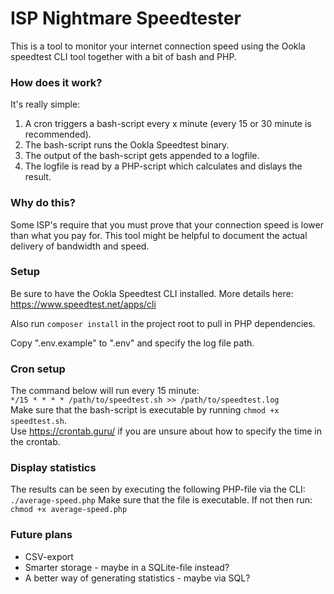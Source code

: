 # ISP Nightmare Speedtester
This is a tool to monitor your internet connection speed using the Ookla speedtest CLI tool together with a bit of bash and PHP.

### How does it work?
It's really simple:
1. A cron triggers a bash-script every x minute (every 15 or 30 minute is recommended).
2. The bash-script runs the Ookla Speedtest binary.
3. The output of the bash-script gets appended to a logfile.
4. The logfile is read by a PHP-script which calculates and dislays the result.

### Why do this?
Some ISP's require that you must prove that your connection speed is lower than what you pay for. This tool might be helpful to document the actual delivery of bandwidth and speed.  

### Setup
Be sure to have the Ookla Speedtest CLI installed. More details here: https://www.speedtest.net/apps/cli

Also run ```composer install``` in the project root to pull in PHP dependencies.

Copy ".env.example" to ".env" and specify the log file path.

### Cron setup
The command below will run every 15 minute:<br>
```*/15 * * * * /path/to/speedtest.sh >> /path/to/speedtest.log```<br>
Make sure that the bash-script is executable by running ```chmod +x speedtest.sh```.<br>
Use https://crontab.guru/ if you are unsure about how to specify the time in the crontab.

### Display statistics
The results can be seen by executing the following PHP-file via the CLI:
```./average-speed.php```
Make sure that the file is executable. If not then run:
```chmod +x average-speed.php```

### Future plans
- CSV-export
- Smarter storage - maybe in a SQLite-file instead?
- A better way of generating statistics - maybe via SQL?

